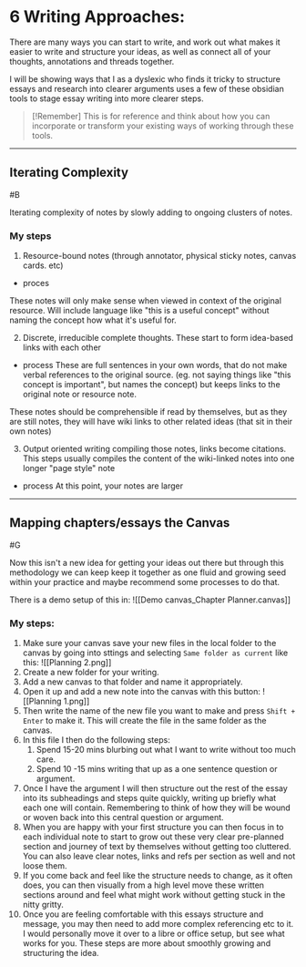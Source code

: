# 6 Writing Approaches:

There are many ways you can start to write, and work out what makes it easier to write and structure your ideas, as well as connect all of your thoughts, annotations and threads together.

I will be showing ways that I as a dyslexic who finds it tricky to structure essays and research into clearer arguments uses a few of these obsidian tools to stage essay writing into more clearer steps.

>[!Remember]
>This is for reference and think about how you can incorporate or transform your existing ways of working through these tools.

---
## Iterating Complexity
#B

Iterating complexity of notes by slowly adding to ongoing clusters of notes.
### My steps

1) Resource-bound notes (through annotator, physical sticky notes, canvas cards. etc)

- proces

These notes will only make sense when viewed in context of the original resource. Will include language like "this is a useful concept" without naming the concept how what it's useful for.

2) Discrete, irreducible complete thoughts. These start to form idea-based links with each other
- process
These are full sentences in your own words, that do not make verbal references to the original source. (eg. not saying things like "this concept is important", but names the concept) but keeps links to the original note or resource note. 

These notes should be comprehensible if read by themselves, but as they are still notes, they will have wiki links to other related ideas (that sit in their own notes)

3) Output oriented writing compiling those notes, links become citations. This steps usually compiles the content of the wiki-linked notes into one longer "page style" note
- process
At this point, your notes are larger
---
## Mapping chapters/essays the Canvas
#G

Now this isn't a new idea for getting your ideas out there but through this methodology we can keep keep it together as one fluid and growing seed within your practice and maybe recommend some processes to do that.

There is a demo setup of this in: ![[Demo canvas_Chapter Planner.canvas]]

### My steps:

1. Make sure your canvas save your new files in the local folder to the canvas by going into sttings and selecting `Same folder as current` like this: ![[Planning 2.png]]
2. Create a new folder for your writing.
3. Add a new canvas to that folder and name it appropriately.
4. Open it up and add a new note into the canvas with this button: ![[Planning 1.png]]
5. Then write the name of the new file you want to make and press `Shift + Enter` to make it. This will create the file in the same folder as the canvas.
6. In this file I then do the following steps:
	1. Spend 15-20 mins blurbing out what I want to write without too much care.
	2. Spend 10 -15 mins writing that up as a one sentence question or argument.
7. Once I have the argument I will then structure out the rest of the essay into its subheadings and steps quite quickly, writing up briefly what each one will contain. Remembering to think of how they will be wound or woven back into this central question or argument. 
8. When you are happy with your first structure you can then focus in to each individual note to start to grow out these very clear pre-planned section and journey of text by themselves without getting too cluttered. You can also leave clear notes, links and refs per section as well and not loose them.
10. If you come back and feel like the structure needs to change, as it often does, you can then visually from a high level move these written sections around and feel what might work without getting stuck in the nitty gritty.
11. Once you are feeling comfortable with this essays structure and message, you may then need to add more complex referencing etc to it. I would personally move it over to a libre or office setup, but see what works for you. These steps are more about smoothly growing and structuring the idea.
